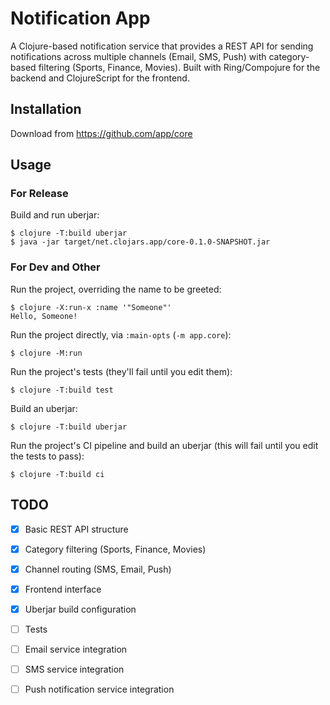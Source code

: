 # Notification App

A Clojure-based notification service that provides a REST API for sending notifications across multiple channels (Email, SMS, Push) with category-based filtering (Sports, Finance, Movies). Built with Ring/Compojure for the backend and ClojureScript for the frontend.

## Installation

Download from https://github.com/app/core

## Usage

### For Release

Build and run uberjar:

    $ clojure -T:build uberjar
    $ java -jar target/net.clojars.app/core-0.1.0-SNAPSHOT.jar

### For Dev and Other

Run the project, overriding the name to be greeted:

    $ clojure -X:run-x :name '"Someone"'
    Hello, Someone!

Run the project directly, via `:main-opts` (`-m app.core`):

    $ clojure -M:run

Run the project's tests (they'll fail until you edit them):

    $ clojure -T:build test

Build an uberjar:

    $ clojure -T:build uberjar

Run the project's CI pipeline and build an uberjar (this will fail until you edit the tests to pass):

    $ clojure -T:build ci

## TODO

- [x] Basic REST API structure
- [x] Category filtering (Sports, Finance, Movies)
- [x] Channel routing (SMS, Email, Push)
- [x] Frontend interface
- [x] Uberjar build configuration
- [ ] Tests
- [ ] Email service integration
- [ ] SMS service integration
- [ ] Push notification service integration

